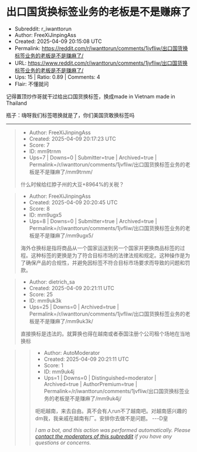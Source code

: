 # 出口国货换标签业务的老板是不是赚麻了

- Subreddit: r_iwanttorun
- Author: FreeXiJinpingAss
- Created: 2025-04-09 20:15:08 UTC
- Permalink: https://reddit.com/r/iwanttorun/comments/1jvfliw/出口国货换标签业务的老板是不是赚麻了/
- URL: https://www.reddit.com/r/iwanttorun/comments/1jvfliw/出口国货换标签业务的老板是不是赚麻了/
- Ups: 15 | Ratio: 0.89 | Comments: 4
- Flair: 不懂就问


记得置顶炒作哥就干过给出口国货换标签，换成made in Vietnam made in
Thailand

瓶子：嗨呀我们标签嗯换就是了，你们美国货敢换标签吗


---

> - Author: FreeXiJinpingAss
> - Created: 2025-04-09 20:17:23 UTC
> - Score: 7
> - ID: mm9trnm
> - Ups=7 | Downs=0 | Submitter=true | Archived=true | Permalink=/r/iwanttorun/comments/1jvfliw/出口国货换标签业务的老板是不是赚麻了/mm9trnm/
>
> 什么时候给红脖子州的大豆+8964%的关税？

> - Author: FreeXiJinpingAss
> - Created: 2025-04-09 20:20:45 UTC
> - Score: 8
> - ID: mm9ugx5
> - Ups=8 | Downs=0 | Submitter=true | Archived=true | Permalink=/r/iwanttorun/comments/1jvfliw/出口国货换标签业务的老板是不是赚麻了/mm9ugx5/
>
> 海外仓换标是指将商品从一个国家运送到另一个国家并更换商品标签的过程。这种标签的更换是为了符合目标市场的法律法规和规定。这种操作是为了确保产品的合规性，并避免因标签不符合目标市场要求而导致的问题和罚款。

> - Author: dietrich_sa
> - Created: 2025-04-09 20:21:11 UTC
> - Score: 25
> - ID: mm9uk3k
> - Ups=25 | Downs=0 | Archived=true | Permalink=/r/iwanttorun/comments/1jvfliw/出口国货换标签业务的老板是不是赚麻了/mm9uk3k/
>
> 直接换标是违法的。就算换也得在越南或者泰国注册个公司租个场地在当地换标

>> - Author: AutoModerator
>> - Created: 2025-04-09 20:21:11 UTC
>> - Score: 1
>> - ID: mm9uk4j
>> - Ups=1 | Downs=0 | Distinguished=moderator | Archived=true | AuthorPremium=true | Permalink=/r/iwanttorun/comments/1jvfliw/出口国货换标签业务的老板是不是赚麻了/mm9uk4j/
>>
>> 呃呃越南，来去自由。真不会有人run不了越南吧。对越南感兴趣的dm我，我亲戚在越南有厂。安排你去做不是问题。 ---D皇
>> 
>> *I am a bot, and this action was performed automatically. Please [contact the moderators of this subreddit](/message/compose/?to=/r/iwanttorun) if you have any questions or concerns.*
